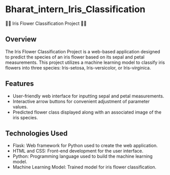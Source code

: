 # Bharat_intern_Iris_Classification
🌺🌸 Iris Flower Classification Project 🌼🌷


## Overview
The Iris Flower Classification Project is a web-based application designed to predict the species of an iris flower based on its sepal and petal measurements. This project utilizes a machine learning model to classify iris flowers into three species: Iris-setosa, Iris-versicolor, or Iris-virginica.

## Features
- User-friendly web interface for inputting sepal and petal measurements.
- Interactive arrow buttons for convenient adjustment of parameter values.
- Predicted flower class displayed along with an associated image of the iris species.

## Technologies Used
- Flask: Web framework for Python used to create the web application.
- HTML and CSS: Front-end development for the user interface.
- Python: Programming language used to build the machine learning model.
- Machine Learning Model: Trained model for iris flower classification.


